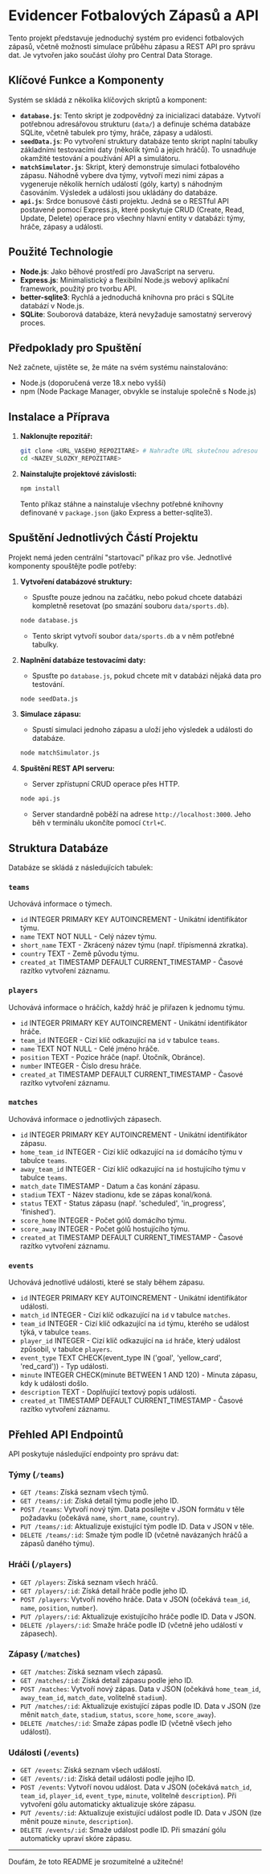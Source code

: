 # Evidencer Fotbalových Zápasů a API

Tento projekt představuje jednoduchý systém pro evidenci fotbalových zápasů, včetně možnosti simulace průběhu zápasu a REST API pro správu dat. Je vytvořen jako součást úlohy pro Central Data Storage.

## Klíčové Funkce a Komponenty

Systém se skládá z několika klíčových skriptů a komponent:

*   **`database.js`**: Tento skript je zodpovědný za inicializaci databáze. Vytvoří potřebnou adresářovou strukturu (`data/`) a definuje schéma databáze SQLite, včetně tabulek pro týmy, hráče, zápasy a události.
*   **`seedData.js`**: Po vytvoření struktury databáze tento skript naplní tabulky základními testovacími daty (několik týmů a jejich hráčů). To usnadňuje okamžité testování a používání API a simulátoru.
*   **`matchSimulator.js`**: Skript, který demonstruje simulaci fotbalového zápasu. Náhodně vybere dva týmy, vytvoří mezi nimi zápas a vygeneruje několik herních událostí (góly, karty) s náhodným časováním. Výsledek a události jsou ukládány do databáze.
*   **`api.js`**: Srdce bonusové části projektu. Jedná se o RESTful API postavené pomocí Express.js, které poskytuje CRUD (Create, Read, Update, Delete) operace pro všechny hlavní entity v databázi: týmy, hráče, zápasy a události.

## Použité Technologie

*   **Node.js**: Jako běhové prostředí pro JavaScript na serveru.
*   **Express.js**: Minimalistický a flexibilní Node.js webový aplikační framework, použitý pro tvorbu API.
*   **better-sqlite3**: Rychlá a jednoduchá knihovna pro práci s SQLite databází v Node.js.
*   **SQLite**: Souborová databáze, která nevyžaduje samostatný serverový proces.

## Předpoklady pro Spuštění

Než začnete, ujistěte se, že máte na svém systému nainstalováno:

*   Node.js (doporučená verze 18.x nebo vyšší)
*   npm (Node Package Manager, obvykle se instaluje společně s Node.js)

## Instalace a Příprava

1.  **Naklonujte repozitář:**
    ```bash
    git clone <URL_VASEHO_REPOZITARE> # Nahraďte URL skutečnou adresou
    cd <NAZEV_SLOZKY_REPOZITARE>
    ```
2.  **Nainstalujte projektové závislosti:**
    ```bash
    npm install
    ```
    Tento příkaz stáhne a nainstaluje všechny potřebné knihovny definované v `package.json` (jako Express a better-sqlite3).

## Spuštění Jednotlivých Částí Projektu

Projekt nemá jeden centrální "startovací" příkaz pro vše. Jednotlivé komponenty spouštějte podle potřeby:

1.  **Vytvoření databázové struktury:**
    *   Spusťte pouze jednou na začátku, nebo pokud chcete databázi kompletně resetovat (po smazání souboru `data/sports.db`).
    ```bash
    node database.js
    ```
    *   Tento skript vytvoří soubor `data/sports.db` a v něm potřebné tabulky.

2.  **Naplnění databáze testovacími daty:**
    *   Spusťte po `database.js`, pokud chcete mít v databázi nějaká data pro testování.
    ```bash
    node seedData.js
    ```

3.  **Simulace zápasu:**
    *   Spustí simulaci jednoho zápasu a uloží jeho výsledek a události do databáze.
    ```bash
    node matchSimulator.js
    ```

4.  **Spuštění REST API serveru:**
    *   Server zpřístupní CRUD operace přes HTTP.
    ```bash
    node api.js
    ```
    *   Server standardně poběží na adrese `http://localhost:3000`. Jeho běh v terminálu ukončíte pomocí `Ctrl+C`.

## Struktura Databáze

Databáze se skládá z následujících tabulek:

### `teams`
Uchovává informace o týmech.
*   `id` INTEGER PRIMARY KEY AUTOINCREMENT - Unikátní identifikátor týmu.
*   `name` TEXT NOT NULL - Celý název týmu.
*   `short_name` TEXT - Zkrácený název týmu (např. třípísmenná zkratka).
*   `country` TEXT - Země původu týmu.
*   `created_at` TIMESTAMP DEFAULT CURRENT_TIMESTAMP - Časové razítko vytvoření záznamu.

### `players`
Uchovává informace o hráčích, každý hráč je přiřazen k jednomu týmu.
*   `id` INTEGER PRIMARY KEY AUTOINCREMENT - Unikátní identifikátor hráče.
*   `team_id` INTEGER - Cizí klíč odkazující na `id` v tabulce `teams`.
*   `name` TEXT NOT NULL - Celé jméno hráče.
*   `position` TEXT - Pozice hráče (např. Útočník, Obránce).
*   `number` INTEGER - Číslo dresu hráče.
*   `created_at` TIMESTAMP DEFAULT CURRENT_TIMESTAMP - Časové razítko vytvoření záznamu.

### `matches`
Uchovává informace o jednotlivých zápasech.
*   `id` INTEGER PRIMARY KEY AUTOINCREMENT - Unikátní identifikátor zápasu.
*   `home_team_id` INTEGER - Cizí klíč odkazující na `id` domácího týmu v tabulce `teams`.
*   `away_team_id` INTEGER - Cizí klíč odkazující na `id` hostujícího týmu v tabulce `teams`.
*   `match_date` TIMESTAMP - Datum a čas konání zápasu.
*   `stadium` TEXT - Název stadionu, kde se zápas konal/koná.
*   `status` TEXT - Status zápasu (např. 'scheduled', 'in_progress', 'finished').
*   `score_home` INTEGER - Počet gólů domácího týmu.
*   `score_away` INTEGER - Počet gólů hostujícího týmu.
*   `created_at` TIMESTAMP DEFAULT CURRENT_TIMESTAMP - Časové razítko vytvoření záznamu.

### `events`
Uchovává jednotlivé události, které se staly během zápasu.
*   `id` INTEGER PRIMARY KEY AUTOINCREMENT - Unikátní identifikátor události.
*   `match_id` INTEGER - Cizí klíč odkazující na `id` v tabulce `matches`.
*   `team_id` INTEGER - Cizí klíč odkazující na `id` týmu, kterého se událost týká, v tabulce `teams`.
*   `player_id` INTEGER - Cizí klíč odkazující na `id` hráče, který událost způsobil, v tabulce `players`.
*   `event_type` TEXT CHECK(event_type IN ('goal', 'yellow_card', 'red_card')) - Typ události.
*   `minute` INTEGER CHECK(minute BETWEEN 1 AND 120) - Minuta zápasu, kdy k události došlo.
*   `description` TEXT - Doplňující textový popis události.
*   `created_at` TIMESTAMP DEFAULT CURRENT_TIMESTAMP - Časové razítko vytvoření záznamu.

## Přehled API Endpointů

API poskytuje následující endpointy pro správu dat:

### Týmy (`/teams`)
*   `GET /teams`: Získá seznam všech týmů.
*   `GET /teams/:id`: Získá detail týmu podle jeho ID.
*   `POST /teams`: Vytvoří nový tým. Data posílejte v JSON formátu v těle požadavku (očekává `name`, `short_name`, `country`).
*   `PUT /teams/:id`: Aktualizuje existující tým podle ID. Data v JSON v těle.
*   `DELETE /teams/:id`: Smaže tým podle ID (včetně navázaných hráčů a zápasů daného týmu).

### Hráči (`/players`)
*   `GET /players`: Získá seznam všech hráčů.
*   `GET /players/:id`: Získá detail hráče podle jeho ID.
*   `POST /players`: Vytvoří nového hráče. Data v JSON (očekává `team_id`, `name`, `position`, `number`).
*   `PUT /players/:id`: Aktualizuje existujícího hráče podle ID. Data v JSON.
*   `DELETE /players/:id`: Smaže hráče podle ID (včetně jeho událostí v zápasech).

### Zápasy (`/matches`)
*   `GET /matches`: Získá seznam všech zápasů.
*   `GET /matches/:id`: Získá detail zápasu podle jeho ID.
*   `POST /matches`: Vytvoří nový zápas. Data v JSON (očekává `home_team_id`, `away_team_id`, `match_date`, volitelně `stadium`).
*   `PUT /matches/:id`: Aktualizuje existující zápas podle ID. Data v JSON (lze měnit `match_date`, `stadium`, `status`, `score_home`, `score_away`).
*   `DELETE /matches/:id`: Smaže zápas podle ID (včetně všech jeho událostí).

### Události (`/events`)
*   `GET /events`: Získá seznam všech událostí.
*   `GET /events/:id`: Získá detail události podle jejího ID.
*   `POST /events`: Vytvoří novou událost. Data v JSON (očekává `match_id`, `team_id`, `player_id`, `event_type`, `minute`, volitelně `description`). Při vytvoření gólu automaticky aktualizuje skóre zápasu.
*   `PUT /events/:id`: Aktualizuje existující událost podle ID. Data v JSON (lze měnit pouze `minute`, `description`).
*   `DELETE /events/:id`: Smaže událost podle ID. Při smazání gólu automaticky upraví skóre zápasu.

---

Doufám, že toto README je srozumitelné a užitečné! 